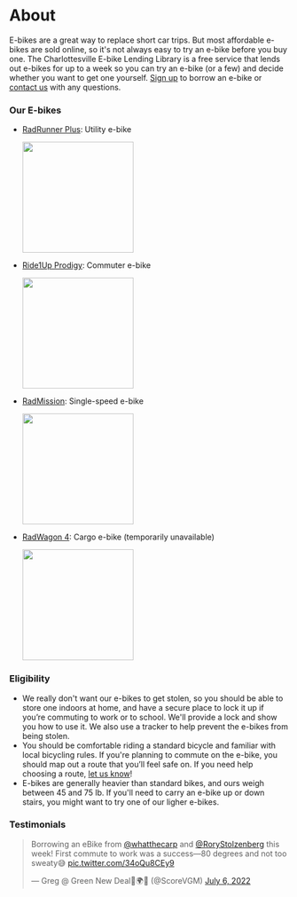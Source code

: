 # About

E-bikes are a great way to replace short car trips. But most affordable
e-bikes are sold online, so it's not always easy to try an e-bike before
you buy one. The Charlottesville E-bike Lending Library is a free
service that lends out e-bikes for up to a week so you can try an e-bike
(or a few) and decide whether you want to get one yourself. [Sign
up](https://forms.gle/ZykVSUUp2KPBHxfv5) to borrow an e-bike or [contact
us](mailto:hi@ebikelibrarycville.org) with any questions.

### Our E-bikes

* [RadRunner Plus](https://www.radpowerbikes.com/products/radrunner-plus-electric-utility-bike): Utility e-bike
 
  <img src="/ebikes/RunnerPlus_side_700x.png" width=200 />

* [Ride1Up Prodigy](https://ride1up.com/product/prodigy/): Commuter e-bike

  <img src="/ebikes/Prodigy_ST_Chalk-1400x840.jpeg" width=200 />

* [RadMission](https://www.radpowerbikes.com/products/radmission-electric-city-bike): Single-speed e-bike

  <img src="/ebikes/MissionMS_white_side_700x.png" width=200 />

* [RadWagon 4](https://www.radpowerbikes.com/products/radwagon-electric-cargo-bike): Cargo e-bike (temporarily unavailable)

  <img src="/ebikes/WagonOrange_side1to1_700x.png" width=200 />

### Eligibility

* We really don't want our e-bikes to get stolen, so you should be able
    to store one indoors at home, and have a secure place to lock it up
    if you’re commuting to work or to school. We'll provide a lock and
    show you how to use it. We also use a tracker to help prevent the
    e-bikes from being stolen.
* You should be comfortable riding a standard bicycle and familiar with
    local bicycling rules. If you're planning to commute on the e-bike,
    you should map out a route that you’ll feel safe on. If you need
    help choosing a route, [let us
    know](mailto:hi@ebikelibrarycville.org)!
* E-bikes are generally heavier than standard bikes, and ours weigh
    between 45 and 75 lb. If you'll need to carry an e-bike up or down
    stairs, you might want to try one of our ligher e-bikes.

### Testimonials

<blockquote class="twitter-tweet"><p lang="en" dir="ltr">Borrowing an eBike from <a href="https://twitter.com/whatthecarp?ref_src=twsrc%5Etfw">@whatthecarp</a> and <a href="https://twitter.com/RoryStolzenberg?ref_src=twsrc%5Etfw">@RoryStolzenberg</a> this week! First commute to work was a success—80 degrees and not too sweaty😅 <a href="https://t.co/34oQu8CEy9">pic.twitter.com/34oQu8CEy9</a></p>&mdash; Greg @ Green New Deal🌹🌍✊ (@ScoreVGM) <a href="https://twitter.com/ScoreVGM/status/1544663236611637250?ref_src=twsrc%5Etfw">July 6, 2022</a></blockquote> <script async src="https://platform.twitter.com/widgets.js" charset="utf-8"></script>

